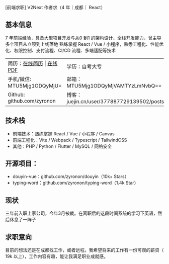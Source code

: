 [前端求职] V2Next 作者求（4 年｜成都｜ React）

基本信息
---
7 年前端经验，具备大型项目开发与从0 到1 的架构设计、全栈开发能力，曾主导多个项目从立项到上线落地
熟练掌握 React / Vue / 小程序，熟悉工程化、性能优化、权限控制、支付流程、CI/CD 流程、多端适配等技术

<table>
  <tr><td>简历：<a href="https://www.kdocs.cn/l/cvatxlA4W8JH">在线简历</a> | <a href="https://kdocs.cn/l/cgkOR3mhvvoV">在线PDF</a></td><td>学历：自考大专 </td></tr>
  <tr><td>手机/微信: MTU5Mjg1ODQyMjU=</td><td>邮箱： MTU5Mjg1ODQyMjVAMTYzLmNvbQ==</td></tr>
  <tr><td>Github: github.com/zyronon</td><td>博客：juejin.cn/user/377887729139502/posts</td></tr>
</table>

技术栈
---

- 前端技术：熟练掌握 React / Vue / 小程序 / Canvas
- 前端工程化：Vite / Webpack / Typescript / TailwindCSS
- 其他：PHP / Python / Flutter / MySQL / 网络安全

开源项目：
---

- douyin-vue：github.com/zyronon/douyin（10k+ Stars）
- typing-word：github.com/zyronon/typing-word（1.4k Star）


现状
---
三年前入职上家公司，今年3月被裁。在离职后的这段时间系统的学习下英语，然后休息了一阵子

求职意向
---
目前的想法还是在成都找工作，或者远程。我希望将来的工作有一份可观的薪资（ 19k 以上），工作内容有趣，能让我满足职业成就感。
